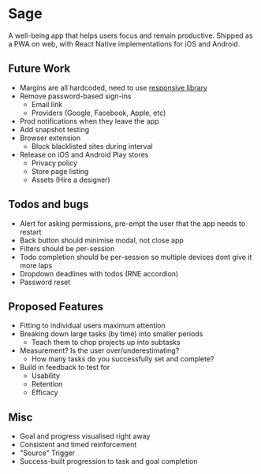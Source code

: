 # Sage

A well-being app that helps users focus and remain productive. Shipped as a PWA on web, with React Native implementations for iOS and Android.

## Future Work

- Margins are all hardcoded, need to use [responsive library](https://github.com/marudy/react-native-responsive-screen#example)
- Remove password-based sign-ins
  - Email link
  - Providers (Google, Facebook, Apple, etc)
- Prod notifications when they leave the app
- Add snapshot testing
- Browser extension
  - Block blacklisted sites during interval
- Release on iOS and Android Play stores
  - Privacy policy
  - Store page listing
  - Assets (Hire a designer)

## Todos and bugs

- Alert for asking permissions, pre-empt the user that the app needs to restart
- Back button should minimise modal, not close app
- Filters should be per-session
- Todo completion should be per-session so multiple devices dont give it more laps
- Dropdown deadlines with todos (RNE accordion)
- Password reset

## Proposed Features

- Fitting to individual users maximum attention
- Breaking down large tasks (by time) into smaller periods
  - Teach them to chop projects up into subtasks
- Measurement? Is the user over/underestimating?
  - How many tasks do you successfully set and complete?
- Build in feedback to test for
  - Usability
  - Retention
  - Efficacy

## Misc

- Goal and progress visualised right away
- Consistent and timed reinforcement
- "Source" Trigger
- Success-built progression to task and goal completion
